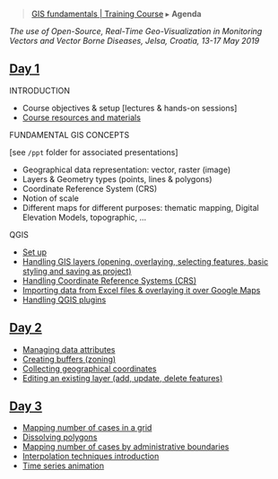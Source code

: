 > [GIS fundamentals | Training Course](agenda.md) ▸ **Agenda**

*The use of Open-Source, Real-Time Geo-Visualization in Monitoring Vectors and Vector Borne Diseases, Jelsa, Croatia, 13-17 May 2019*

## [Day 1](day1.md)
INTRODUCTION
  * Course objectives & setup [lectures & hands-on sessions]
  * [Course resources and materials](resources.md)

FUNDAMENTAL GIS CONCEPTS

[see `/ppt` folder for associated presentations]
  * Geographical data representation: vector, raster (image)
  * Layers & Geometry types (points, lines & polygons)
  * Coordinate Reference System (CRS)
  * Notion of scale
  * Different maps for different purposes: thematic mapping, Digital Elevation Models, topographic, ...

QGIS
  * [Set up](qgis-setup.md)
  * [Handling GIS layers (opening, overlaying, selecting features, basic styling and saving as project)](handling-gis-layers.md)
  * [Handling Coordinate Reference Systems (CRS)](handling-crs.md)
  * [Importing data from Excel files & overlaying it over Google Maps](importing-excel.md)
  * [Handling QGIS plugins](qgis-setup.md)

## [Day 2](day2.md)
  * [Managing data attributes](managing-data-attributes.md)
  * [Creating buffers (zoning)](buffers.md)
  * [Collecting geographical coordinates](collect-lon-lat.md)
  * [Editing an existing layer (add, update, delete features)](edit-layer.md)

## [Day 3](day3.md)
  * [Mapping number of cases in a grid](nb-cases-grid.md)
  * [Dissolving polygons](dissolving-poly.md)
  * [Mapping number of cases by administrative boundaries](nb-cases-admin.md)
  * [Interpolation techniques introduction](interpolation.md)
  * [Time series animation](ts-animation.md)
  

